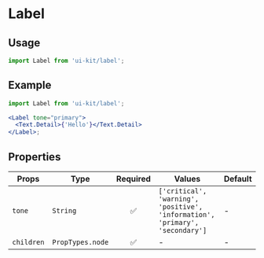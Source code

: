 # Label

## Usage

```js
import Label from 'ui-kit/label';
```

## Example

```jsx
import Label from 'ui-kit/label';

<Label tone="primary">
  <Text.Detail>{'Hello'}</Text.Detail>
</Label>;
```

## Properties

| Props      | Type             | Required | Values                                                                       | Default |
| ---------- | ---------------- | :------: | ---------------------------------------------------------------------------- | ------- |
| `tone`     | `String`         |    ✅    | `['critical', 'warning', 'positive', 'information', 'primary', 'secondary']` | -       |
| `children` | `PropTypes.node` |    ✅    | -                                                                            | -       |

